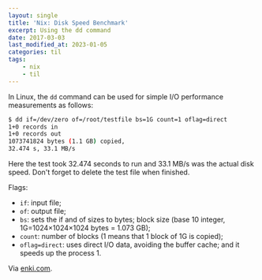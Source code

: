 ```yaml
---
layout: single
title: 'Nix: Disk Speed Benchmark'
excerpt: Using the dd command
date: 2017-03-03
last_modified_at: 2023-01-05
categories: til
tags:
    - nix
    - til
---
```


In Linux, the `dd` command can be used for simple I/O performance measurements
as follows:

```bash
$ dd if=/dev/zero of=/root/testfile bs=1G count=1 oflag=direct
1+0 records in
1+0 records out
1073741824 bytes (1.1 GB) copied,
32.474 s, 33.1 MB/s
```

Here the test took 32.474 seconds to run and 33.1 MB/s was the actual disk speed.
Don't forget to delete the test file when finished.

Flags:

-   `if`: input file;
-   `of`: output file;
-   `bs`: sets the if and of sizes to bytes;
    block size (base 10 integer, 1G=1024×1024×1024 bytes = 1.073 GB);
-   `count`: number of blocks (1 means that 1 block of 1G is copied);
-   `oflag=direct`: uses direct I/O data, avoiding the buffer cache; and
    it speeds up the process 1.

Via [enki.com](https://app.enkipro.com/#/insight/55860b435c637c4b29b92749).
